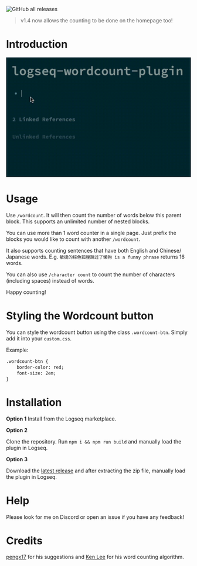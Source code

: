 ![GitHub all releases](https://img.shields.io/github/downloads/hkgnp/logseq-wordcount-plugin/total)

> v1.4 now allows the counting to be done on the homepage too!

# Introduction

![](screenshots/wordcount.gif)

# Usage

Use `/wordcount`. It will then count the number of words below this parent block. This supports an unlimited number of nested blocks.

You can use more than 1 word counter in a single page. Just prefix the blocks you would like to count with another `/wordcount`.

It also supports counting sentences that have both English and Chinese/ Japanese words. E.g. `敏捷的棕色狐狸跳过了懒狗 is a funny phrase` returns 16 words.

You can also use `/character count` to count the number of characters (including spaces) instead of words.

Happy counting!

# Styling the Wordcount button

You can style the wordcount button using the class `.wordcount-btn`. Simply add it into your `custom.css`.

Example:

```
.wordcount-btn {
    border-color: red;
    font-size: 2em;
}
```

# Installation

**Option 1**
Install from the Logseq marketplace.

**Option 2**

Clone the repository.
Run `npm i && npm run build` and manually load the plugin in Logseq.

**Option 3**

Download the [latest release](https://github.com/hkgnp/logseq-wordcount-plugin/releases) and after extracting the zip file, manually load the plugin in Logseq.

# Help

Please look for me on Discord or open an issue if you have any feedback!

# Credits

[pengx17](https://github.com/pengx17) for his suggestions and [Ken Lee](https://stackoverflow.com/users/11854986/ken-lee) for his word counting algorithm.
